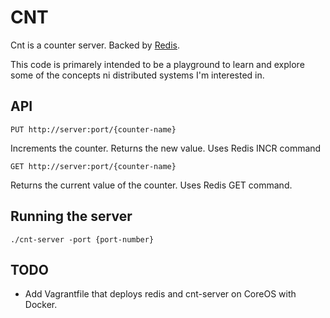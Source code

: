 CNT
===

Cnt is a counter server. Backed by [Redis](http://redis.io).

This code is primarely intended to be a playground to learn and explore some of the concepts ni distributed systems I'm interested in.

API
---
```
PUT http://server:port/{counter-name}
```
Increments the counter. Returns the new value. Uses Redis INCR command

```
GET http://server:port/{counter-name}
```
Returns the current value of the counter. Uses Redis GET command.


Running the server
------------------

```
./cnt-server -port {port-number}
```

TODO
----

* Add Vagrantfile that deploys redis and cnt-server on CoreOS with Docker.

